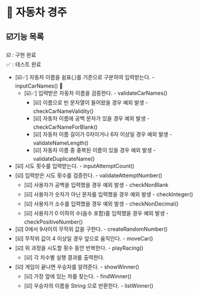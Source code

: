 # 🚗 자동차 경주

## ☑️기능 목록

☑️ : 구현 완료 <BR>
✅ : 테스트 완료

- [☑️✅] 자동차 이름을 쉼표(,)를 기준으로 구분하여 입력받는다. - inputCarNames() 🍏
    - [☑️✅] 입력받은 자동차 이름을 검증한다. - validateCarNames() 
        - [☑️] 이름으로 빈 문자열이 들어왔을 경우 예외 발생 - checkCarNameValidity() 
        - [☑️] 자동차 이름에 공백 문자가 있을 경우 예외 발생 - checkCarNameForBlank() 
        - [☑️] 자동차 이름 길이가 0자이거나 6자 이상일 경우 예외 발생 - validateNameLength() 
        - [☑️] 자동차 이름 중 중복된 이름이 있을 경우 예외 발생 - validateDuplicateName() 
- [☑️] 시도 횟수를 입력받는다. - inputAttemptCount()
- [☑️] 입력받은 시도 횟수를 검증한다. - validateAttemptNumber()
    - [☑️] 사용자가 공백을 입력했을 경우 예외 발생 - checkNonBlank
    - [☑️] 사용자가 숫자가 아닌 문자를 입력했을 경우 예외 발생 - checkInteger()
    - [☑️] 사용자가 소수를 입력했을 경우 예외 발생 - checkNonDecimal()
    - [☑️] 사용자가 0 이하의 수(음수 포함)를 입력했을 경우 예외 발생 - checkPositiveNumber()
- [☑️] 0에서 9사이의 무작위 값을 구한다. - createRandomNumber()
- [☑️] 무작위 값이 4 이상일 경우 앞으로 움직인다. - moveCar()
- [☑️] 위 과정을 시도할 횟수 동안 반복한다. - playRacing()
    - [☑️] 각 차수별 실행 결과를 출력한다.
- [☑️] 게임이 끝나면 우승자를 알려준다. - showWinner()
    - [☑️] 가장 앞에 있는 차를 찾는다. - findWinner()
    - [☑️] 우승자의 이름을 String 으로 반환한다. - listWinner()